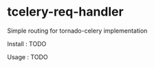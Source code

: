 tcelery-req-handler
===================

Simple routing for tornado-celery implementation

Install :
TODO

Usage :
TODO
